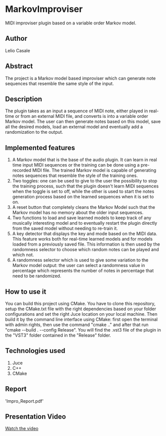 # MarkovImproviser
MIDI improviser plugin based on a variable order Markov model.

## Author
Lelio Casale

## Abstract
The project is a Markov model based improviser which can generate note sequences that resemble the same style of the input.

## Description
The plugin takes as an input a sequence of MIDI note, either played in real-time or from an external MIDI file, and converts is into a variable order Markov model.
The user can then generate notes based on this model, save all the desired models, load an external model and eventually add a randomization to the output.

## Implemented features
1. A Markov model that is the base of the audio plugin. It can learn in real time input MIDI sequences or the training can be done using a pre-recorded MIDI file. The trained Markov model is capable of generating notes sequences that resemble the style of the training ones.
2. Two toggles: one can be used to give to the user the possibility to stop the training process, such that the plugin doesn't learn MIDI sequences when the toggle is set to off, while the other is used to start the notes generation process based on the learned sequences when it is set to on.
3. A reset button that completely cleans the Markov Model such that the Markov model has no memory about the older input sequences.
4. Two functions to load and save learned models to keep track of any musically interesting model and to eventually restart the plugin directly from the saved model without needing to re-train it.
5. A key detector that displays the key and mode based on the MIDI data. This feature works both for real-time learned models and for models loaded from a previously saved file. This information is then used by the randomness selector to choose which random notes can be played and which not.
6. A randomness selector which is used to give some variation to the Markov model output: the user can select a randomness value in percentage which represents the number of notes in percentage that need to be randomized.

## How to use it
You can build this project using CMake. You have to clone this repository, setup the CMake.txt file with the right dependencies based on your folder configurations and set the right Juce location on your local machine. Then build it by the command line interface using CMake: first open the terminal with admin rights, then use the command "cmake .." and after that run "cmake --build . --config Release". You will find the .vst3 file of the plugin in the "VST3" folder contained in the "Release" folder.

## Technologies used
1. Juce
2. C++
3. CMake

## Report
'Impro_Report.pdf'

## Presentation Video
[Watch the video](https://drive.google.com/file/d/1BJ5qhqEYFdj-J91e_yI-TEbJwSifioy8/view?usp=sharing)
